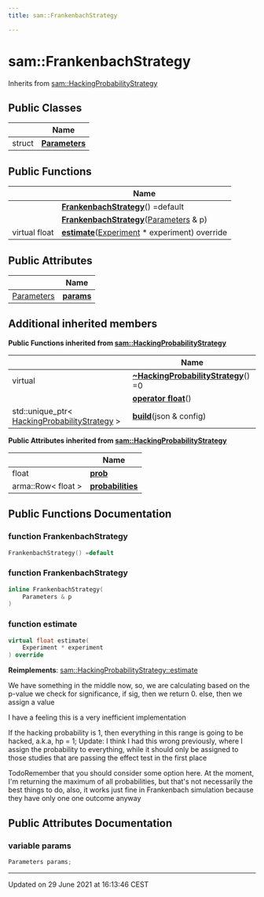 ```yaml
---
title: sam::FrankenbachStrategy

---
```


# sam::FrankenbachStrategy



Inherits from [sam::HackingProbabilityStrategy](/doxygen/Classes/classsam_1_1_hacking_probability_strategy/)

## Public Classes

|                | Name           |
| -------------- | -------------- |
| struct | **[Parameters](/doxygen/Classes/structsam_1_1_frankenbach_strategy_1_1_parameters/)**  |

## Public Functions

|                | Name           |
| -------------- | -------------- |
| | **[FrankenbachStrategy](/doxygen/Classes/classsam_1_1_frankenbach_strategy/#function-frankenbachstrategy)**() =default |
| | **[FrankenbachStrategy](/doxygen/Classes/classsam_1_1_frankenbach_strategy/#function-frankenbachstrategy)**([Parameters](/doxygen/Classes/structsam_1_1_frankenbach_strategy_1_1_parameters/) & p) |
| virtual float | **[estimate](/doxygen/Classes/classsam_1_1_frankenbach_strategy/#function-estimate)**([Experiment](/doxygen/Classes/classsam_1_1_experiment/) * experiment) override |

## Public Attributes

|                | Name           |
| -------------- | -------------- |
| [Parameters](/doxygen/Classes/structsam_1_1_frankenbach_strategy_1_1_parameters/) | **[params](/doxygen/Classes/classsam_1_1_frankenbach_strategy/#variable-params)**  |

## Additional inherited members

**Public Functions inherited from [sam::HackingProbabilityStrategy](/doxygen/Classes/classsam_1_1_hacking_probability_strategy/)**

|                | Name           |
| -------------- | -------------- |
| virtual | **[~HackingProbabilityStrategy](/doxygen/Classes/classsam_1_1_hacking_probability_strategy/#function-~hackingprobabilitystrategy)**() =0 |
| | **[operator float](/doxygen/Classes/classsam_1_1_hacking_probability_strategy/#function-operator-float)**() |
| std::unique_ptr< [HackingProbabilityStrategy](/doxygen/Classes/classsam_1_1_hacking_probability_strategy/) > | **[build](/doxygen/Classes/classsam_1_1_hacking_probability_strategy/#function-build)**(json & config) |

**Public Attributes inherited from [sam::HackingProbabilityStrategy](/doxygen/Classes/classsam_1_1_hacking_probability_strategy/)**

|                | Name           |
| -------------- | -------------- |
| float | **[prob](/doxygen/Classes/classsam_1_1_hacking_probability_strategy/#variable-prob)**  |
| arma::Row< float > | **[probabilities](/doxygen/Classes/classsam_1_1_hacking_probability_strategy/#variable-probabilities)**  |


## Public Functions Documentation

### function FrankenbachStrategy

```cpp
FrankenbachStrategy() =default
```


### function FrankenbachStrategy

```cpp
inline FrankenbachStrategy(
    Parameters & p
)
```


### function estimate

```cpp
virtual float estimate(
    Experiment * experiment
) override
```


**Reimplements**: [sam::HackingProbabilityStrategy::estimate](/doxygen/Classes/classsam_1_1_hacking_probability_strategy/#function-estimate)


We have something in the middle now, so, we are calculating based on the p-value we check for significance, if sig, then we return 0. else, then we assign a value

I have a feeling this is a very inefficient implementation

If the hacking probability is 1, then everything in this range is going to be hacked, a.k.a, hp = 1; Update: I think I had this wrong previously, where I assign the probability to everything, while it should only be assigned to those studies that are passing the effect test in the first place

TodoRemember that you should consider some option here. At the moment, I'm returning the maximum of all probabilities, but that's not necessarily the best things to do, also, it works just fine in Frankenbach simulation because they have only one one outcome anyway 


## Public Attributes Documentation

### variable params

```cpp
Parameters params;
```


-------------------------------

Updated on 29 June 2021 at 16:13:46 CEST